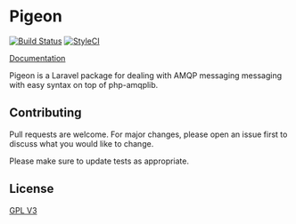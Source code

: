 # Pigeon
[![Build Status](https://travis-ci.org/convenia/Pigeon.svg?branch=develop)](https://travis-ci.org/convenia/Pigeon)
[![StyleCI](https://github.styleci.io/repos/201348189/shield?branch=develop)](https://github.styleci.io/repos/201348189)

[Documentation](https://convenia.github.io/Pigeon)

Pigeon is a Laravel package for dealing with AMQP messaging messaging with easy syntax on top of php-amqplib. 

## Contributing
Pull requests are welcome. For major changes, please open an issue first to discuss what you would like to change.

Please make sure to update tests as appropriate.

## License
[GPL V3](https://choosealicense.com/licenses/gpl-v3/)
